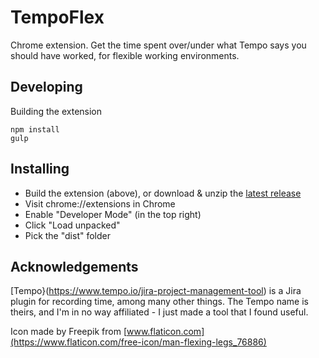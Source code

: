 # TempoFlex

Chrome extension. Get the time spent over/under what Tempo says you should have worked, for flexible working environments.

## Developing

Building the extension
```
npm install
gulp
```

## Installing

* Build the extension (above), or download & unzip the [latest release](https://github.com/Fishbowler/tempoflex-chrome-extension/releases/latest)
* Visit chrome://extensions in Chrome
* Enable "Developer Mode" (in the top right)
* Click "Load unpacked"
* Pick the "dist" folder

## Acknowledgements

[Tempo}(https://www.tempo.io/jira-project-management-tool) is a Jira plugin for recording time, among many other things. The Tempo name is theirs, and I'm in no way affiliated - I just made a tool that I found useful.

Icon made by Freepik from [www.flaticon.com](https://www.flaticon.com/free-icon/man-flexing-legs_76886)